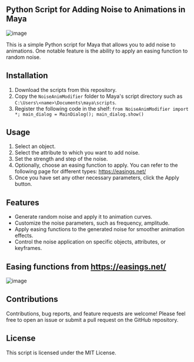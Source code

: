 Python Script for Adding Noise to Animations in Maya
---
![image](https://github.com/cignoir/NoiseAnimModifier/assets/247498/aecf209e-3049-4e34-b712-77f4a99eacbd)

This is a simple Python script for Maya that allows you to add noise to animations. One notable feature is the ability to apply an easing function to random noise.

## Installation
1. Download the scripts from this repository.
2. Copy the `NoiseAnimModifier` folder to Maya's script directory such as `C:\Users\<name>\Documents\maya\scripts`.
3. Register the following code in the shelf: `from NoiseAnimModifier import *; main_dialog = MainDialog(); main_dialog.show()`

## Usage
1. Select an object.
2. Select the attribute to which you want to add noise.
3. Set the strength and step of the noise.
4. Optionally, choose an easing function to apply. You can refer to the following page for different types: https://easings.net/
5. Once you have set any other necessary parameters, click the Apply button.

## Features
* Generate random noise and apply it to animation curves.
* Customize the noise parameters, such as frequency, amplitude.
* Apply easing functions to the generated noise for smoother animation effects.
* Control the noise application on specific objects, attributes, or keyframes.

## Easing functions from https://easings.net/
![image](https://github.com/cignoir/NoiseAnimModifier/assets/247498/e37e398e-5ef9-488c-b74c-f0c1bd0c48b2)

## Contributions
Contributions, bug reports, and feature requests are welcome! Please feel free to open an issue or submit a pull request on the GitHub repository.

## License
This script is licensed under the MIT License.
